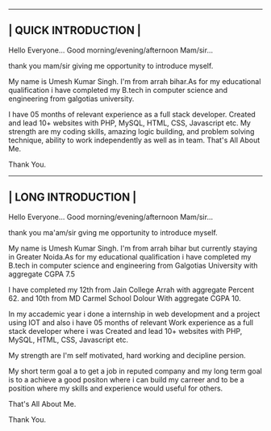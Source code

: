 -----------------------------------------------------------------------------------------------------------
|                                           QUICK  INTRODUCTION                                           |
-----------------------------------------------------------------------------------------------------------
Hello Everyone...
Good morning/evening/afternoon Mam/sir...

thank you mam/sir giving me opportunity to introduce myself.

My name is Umesh Kumar Singh. I'm from arrah bihar.As for my educational qualification  i have completed my B.tech in computer science and engineering from galgotias university.

I have 05 months of relevant experience as a full stack developer. Created and lead 10+ websites with 
PHP, MySQL, HTML, CSS, Javascript etc. My strength are my coding skills, 
amazing logic building, and problem solving technique, ability to work independently as well as in team.
That's All About Me. 
 
Thank You.


-----------------------------------------------------------------------------------------------------------
|                                            LONG  INTRODUCTION                                           |
-----------------------------------------------------------------------------------------------------------
Hello Everyone...
Good morning/evening/afternoon Mam/sir...

thank you ma'am/sir gving me opportunity to introduce myself.

My name is Umesh Kumar Singh. I'm from arrah bihar but currently staying in Greater Noida.As for my educational qualification  i have completed my B.tech in computer science and engineering from Galgotias University with aggregate CGPA 7.5

I have completed my 12th from Jain College Arrah with aggregate Percent 62. and 10th from MD Carmel School Dolour With aggregate CGPA 10.

In my accademic year i done a internship in web development and a project using IOT and also i have 05 months of relevant Work experience as a full stack developer where i was Created and lead 10+ websites with 
PHP, MySQL, HTML, CSS, Javascript etc.

My strength are I'm self motivated, hard working and decipline persion.

My short term goal a to get a job in reputed company and my long term goal is to a achieve a good positon  where i can build my carreer and to be a position where my skills and experience would useful for others.

That's All About Me. 
 
Thank You.